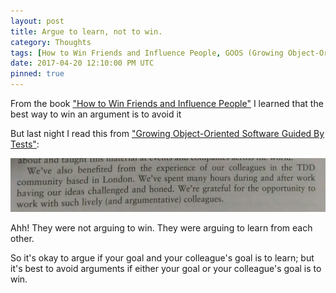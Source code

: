 ```yaml
---
layout: post
title: Argue to learn, not to win.
category: Thoughts
tags: [How to Win Friends and Influence People, GOOS (Growing Object-Oriented Software)]
date: 2017-04-20 12:10:00 PM UTC
pinned: true
---
```


<!-- April 20, 2017 08:10:00 PM Philippine Time -->

From the book ["How to Win Friends and Influence People"](https://www.bookdepository.com/book/9780091906818?a_aid=jflaga) I learned that the best way to win an argument is to avoid it


<!--more-->
But last night I read this from ["Growing Object-Oriented Software Guided By Tests"](https://www.bookdepository.com/book/9780321503626?a_aid=jflaga):

![Argue to learn, not to win - from GOOSGBT](/images/2017/Argue-to-learn-from-GOOSGBT.jpg)


Ahh! They were not arguing to win. They were arguing to learn from each other.

So it's okay to argue if your goal and your colleague's goal is to learn; but it's best to avoid arguments if either your goal or your colleague's goal is to win.


<!--
What do you think about that?
-->
